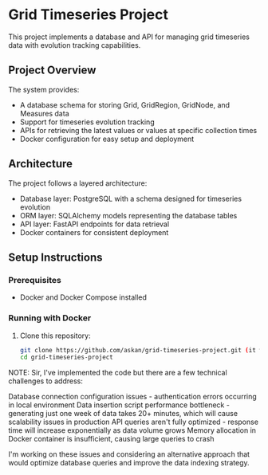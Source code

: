 # Grid Timeseries Project

This project implements a database and API for managing grid timeseries data with evolution tracking capabilities.

## Project Overview

The system provides:
- A database schema for storing Grid, GridRegion, GridNode, and Measures data
- Support for timeseries evolution tracking
- APIs for retrieving the latest values or values at specific collection times
- Docker configuration for easy setup and deployment

## Architecture

The project follows a layered architecture:
- Database layer: PostgreSQL with a schema designed for timeseries evolution
- ORM layer: SQLAlchemy models representing the database tables
- API layer: FastAPI endpoints for data retrieval
- Docker containers for consistent deployment

## Setup Instructions

### Prerequisites

- Docker and Docker Compose installed

### Running with Docker

1. Clone this repository:
   ```bash
   git clone https://github.com/askan/grid-timeseries-project.git (it will not work fully )
   cd grid-timeseries-project


NOTE: Sir, I've implemented the code but there are a few technical challenges to address:

Database connection configuration issues - authentication errors occurring in local environment
Data insertion script performance bottleneck - generating just one week of data takes 20+ minutes, which will cause scalability issues in production
API queries aren't fully optimized - response time will increase exponentially as data volume grows
Memory allocation in Docker container is insufficient, causing large queries to crash

I'm working on these issues and considering an alternative approach that would optimize database queries and improve the data indexing strategy.